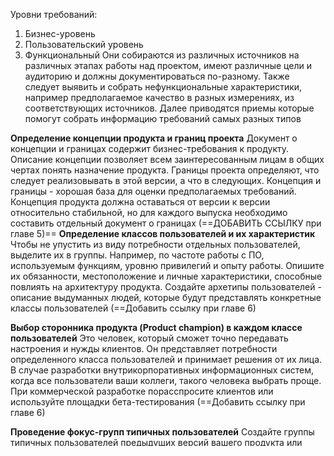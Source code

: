 Уровни требований: 
1. Бизнес-уровень
2. Пользовательский уровень
3. Функциональный
Они собираются из различных источников на различных этапах работы над проектом, имеют различные цели и аудиторию и должны документироваться по-разному. Также следует выявить и собрать нефункциональные характеристики, например предполагаемое качество в разных измерениях, из соответствующих источников. Далее приводятся приемы которые помогут собрать информацию требований самых разных типов 

**Определение концепции продукта и границ проекта** 
	Документ о концепции и границах содержит бизнес-требования к продукту. Описание концепции позволяет всем заинтересованным лицам в общих чертах понять назначение продукта. Границы проекта определяют, что следует реализовывать в этой версии, а что в следующих. Концепция и границы - хорошая база для оценки предполагаемых требований. Концепция продукта должна оставаться от версии к версии относительно стабильной, но для каждого выпуска необходимо составить отдельный документ о границах (==ДОБАВИТЬ ССЫЛКУ при главе 5)==
**Определение классов пользователей и их характеристик**
	Чтобы не упустить из виду потребности отдельных пользователей, выделите их в группы. Например,  по частоте работы с ПО, используемым функциям, уровню привилегий и опыту работы. Опишите их обязанности, местоположение  и личные характеристики, способные повлиять на архитектуру продукта. Создайте архетипы пользователей - описание выдуманных людей,  которые будут представлять конкретные классы пользователей (==Добавить ссылку при главе 6)

**Выбор сторонника продукта (Product champion) в каждом классе пользователей**
	Это человек, который сможет точно передавать настроения и нужды клиентов. Он представляет потребности определенного класса пользователей и принимает решения от их лица. В случае разработки внутрикорпоративных информационных систем, когда все пользователи ваши коллеги, такого человека выбрать проще. При коммерческой разработке порасспросите клиентов или используйте площадки бета-тестирования (==Добавить ссылку при главе 6)

**Проведение фокус-групп типичных пользователей** 
	Создайте группы типичных пользователей предыдущих версий вашего продукта или похожих. Выясните у них подробности функциональности и качественных характеристик разрабатываемого продукта. Фокус-группы особенно ценны при разработке коммерческих продуктов, когда приходится иметь дело с большой и разнородной клиентской базой. В отличие от сторонников продукта, у фокусгрупп обычно нет полномочий на принятие решений. Подробнее см. главу 
	
	
**Работа с пользователями для выяснения назначения продукта**
	Выясните у представителей пользователей, какие задачи им требуется выполнять средствами ПО и какую пользу они хотят из него извлечь. Пользовательские требования могут выражаться в форме сценариев использования, задач или пользовательских историй. Обсудите то, каким образом клиент должен взаимодействовать с системой для выполнения каждой такой задачи. Подробнее см. главу 8. Определение системных событий и реакции на них Перечислите возможные внешние события и ожидаемую реакцию системы на них. Существует три класса внешних событий. Это могут быть сигналы и данные, получаемые от внешнего оборудования. Есть также временные или основанные на времени события, вызывающие ответную реакцию, например ежевечерняя передача данных во внешний канал данных, инициируемая системой ежевечернее в одно и то же время. В бизнес-приложениях бизнес-события напрямую инициируют выполнение бизнес-задач. Подробнее см. главу 12. 
	
	
**Проведение интервью для выявления требований**
	Интервью можно проводить в формате «один на один» или с небольшой группой заинтересованных лиц. Это эффективный способ выявления требований без слишком большого отвлечения заинтересованного лица от его работы, потому на таких встречах обсуждаются только конкретные требования, имеющие значение для интервьюируемого заинтересованного лица. Интервью полезны для раздельного выявления требований у людей при подготовке к семинарам, где они встречаются для разрешения возможных конфликтов. Подробнее см. главу 7. 

**Проведение совместных семинаров** 
	Совместные семинары по выявлению требований, где тесно сотрудничают аналитики и клиенты — отличный способ выявить нужды пользователей и составить наброски документов с требованиями (Gottesdiener, 2002). Такие семинары иногда называют JAD-семинарами (Joint Application Design) (Wood и Silver, 1995). Подробнее см. главу 7. 
**Наблюдение за пользователями на рабочих местах** 
	Наблюдая за работой пользователей, выявляют контекст возможного применения нового продукта. Простые диаграммы рабочих потоков, а также диаграммы потоков данных позволяют выяснить этапы и принимаемые решения, а также то, как взаимодействуют различные группы пользователей. Документируя ход бизнеспроцесса, удается определить требования к системе, рассчитанной на поддержку этого процесса. Подробнее см. главу 7. 
**Раздача опросных листов**
	Это один из способов определения потребностей больших групп пользователей. Опросные листы удобны при работе с любыми большими группами пользователей, но особенно полезны в распределенных группах. Качественные вопросы позволяют быстро выявить аналитическую информацию о потребностях. На основе результатов опросных листов можно более целенаправленно применять дополнительные усилия. Подробнее см. главу 7. 
**Анализ документов**
	Имеющаяся документация может помочь выявить, как системы работают сейчас или что они должны делать. К документации относится вся письменная информация о текущих системах и бизнес-процессах, спецификации требований, исследования конкурентов и руководства имеющихся коммерческих программных пакетов. Просмотр и анализ этих документов может помочь выявить функциональность, которая должна остаться и которая больше не нужна, а также определить, как сейчас люди выполняют свою работу, что предлагают конкуренты и что говорят поставщики о том, что должно делать их ПО. Подробнее см. главу 7.
**Изучение отчетов о проблемах работающих систем с целью поиска новых идей**
	Поступающие от клиентов отчеты о проблемах и предложения о расширении функциональности — отличный источник идей о возможностях, которые можно реализовать в следующей версии или новом продукте. За подобной информацией стоит обратиться к персоналу службы поддержки. Повторное использование требований Если необходимая клиенту функциональность аналогична уже реализованной в другом продукте, подумайте, готовы ли клиенты гибко пересмотреть свои требования для использования существующих компонентов. Требования, соответствующие бизнес-правилам компании, можно применить в нескольких проектах, например требования к безопасности, определяющие порядок доступа к приложениям, и требования, соответствующие требованиям государственных органов, например Закону о гражданах США с ограниченными возможностями (Americans with Disabilities Act). К другим кандидатам на повторное использование относятся глоссарии, модели и определения данных, профили заинтересованных лиц, описаний классов и архетипы пользователей. Подробнее см. главу 18.
**Повторное использование требований**
	Если необходимая клиенту функциональность аналогична уже реализованной в другом продукте, подумайте, готовы ли клиенты гибко пересмотреть свои требования для использования существующих компонентов. Требования, соответствующие бизнес-правилам компании, можно применить в нескольких проектах, например требования к безопасности, определяющие порядок доступа к приложениям, и требования, соответствующие требованиям государственных органов, например Закону о гражданах США с ограниченными возможностями (Americans with Disabilities Act). К другим кандидатам на повторное использование относятся глоссарии, модели и определения данных, профили заинтересованных лиц, описаний классов и архетипы пользователей. Подробнее см. главу 18.

Далее [[Анализ требований]]